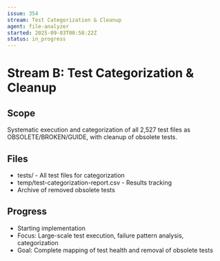 ```yaml
---
issue: 354
stream: Test Categorization & Cleanup
agent: file-analyzer  
started: 2025-09-03T00:58:22Z
status: in_progress
---
```


# Stream B: Test Categorization & Cleanup

## Scope
Systematic execution and categorization of all 2,527 test files as OBSOLETE/BROKEN/GUIDE, with cleanup of obsolete tests.

## Files
- tests/ - All test files for categorization
- temp/test-categorization-report.csv - Results tracking
- Archive of removed obsolete tests

## Progress
- Starting implementation
- Focus: Large-scale test execution, failure pattern analysis, categorization
- Goal: Complete mapping of test health and removal of obsolete tests